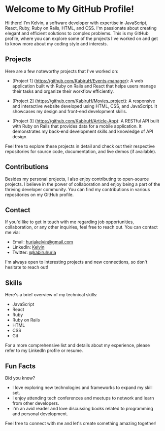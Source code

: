 # Welcome to My GitHub Profile!

Hi there! I'm Kelvin, a software developer with expertise in JavaScript, React, Ruby, Ruby on Rails, HTML, and CSS. I'm passionate about creating elegant and efficient solutions to complex problems. This is my GitHub profile, where you can explore some of the projects I've worked on and get to know more about my coding style and interests.

## Projects

Here are a few noteworthy projects that I've worked on:

- [Project 1] (https://github.com/KabiruH/Events-manager): A web application built with Ruby on Rails and React that helps users manage their tasks and organize their workflow efficiently.

- [Project 2] (https://github.com/KabiruH/Movies_project): A responsive and interactive website developed using HTML, CSS, and JavaScript. It showcases my design and front-end development skills.

- [Project 3] (https://github.com/KabiruH/Article-App): A RESTful API built with Ruby on Rails that provides data for a mobile application. It demonstrates my back-end development skills and knowledge of API design.

Feel free to explore these projects in detail and check out their respective repositories for source code, documentation, and live demos (if available).

## Contributions

Besides my personal projects, I also enjoy contributing to open-source projects. I believe in the power of collaboration and enjoy being a part of the thriving developer community. You can find my contributions in various repositories on my GitHub profile.

## Contact

If you'd like to get in touch with me regarding job opportunities, collaboration, or any other inquiries, feel free to reach out. You can contact me via:

- Email: [huriakelvin@gmail.com](huriakelvin@gmail.com)
- LinkedIn: [Kelvin](https://www.linkedin.com/in/kelvin-huria-79ab626a/)
- Twitter: [@kabiruhuria]([https://twitter.com/your-twitter-handle](https://twitter.com/kabiruhuria))

I'm always open to interesting projects and new connections, so don't hesitate to reach out!

## Skills

Here's a brief overview of my technical skills:

- JavaScript
- React
- Ruby
- Ruby on Rails
- HTML
- CSS
- Git

For a more comprehensive list and details about my experience, please refer to my LinkedIn profile or resume.

## Fun Facts

Did you know?

- I love exploring new technologies and frameworks to expand my skill set.
- I enjoy attending tech conferences and meetups to network and learn from other developers.
- I'm an avid reader and love discussing books related to programming and personal development.

Feel free to connect with me and let's create something amazing together!

